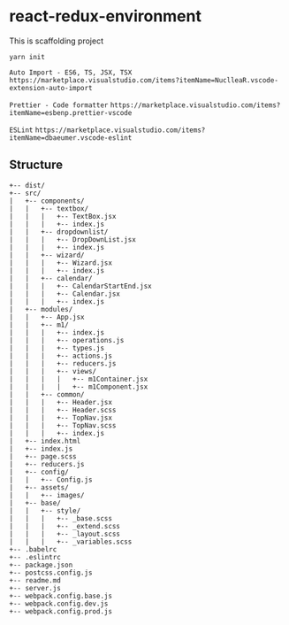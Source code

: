 # react-redux-environment

This is scaffolding project

`yarn init`

`Auto Import - ES6, TS, JSX, TSX`
`https://marketplace.visualstudio.com/items?itemName=NuclleaR.vscode-extension-auto-import`

`Prettier - Code formatter`
`https://marketplace.visualstudio.com/items?itemName=esbenp.prettier-vscode`

`ESLint`
`https://marketplace.visualstudio.com/items?itemName=dbaeumer.vscode-eslint`

## Structure

```
+-- dist/
+-- src/
|   +-- components/
|	|	+-- textbox/
|	|	|	+-- TextBox.jsx
|   |   |   +-- index.js
|	|	+--	dropdownlist/
|	|	|	+-- DropDownList.jsx
|   |   |   +-- index.js
|	|	+--	wizard/
|	|	|	+-- Wizard.jsx
|   |   |   +-- index.js
|	|	+--	calendar/
|	|	|	+-- CalendarStartEnd.jsx
|	|	|	+-- Calendar.jsx
|   |   |   +-- index.js
|	+-- modules/
|	|	+-- App.jsx
|	|	+-- m1/
|	|	|	+-- index.js
|	|	|	+-- operations.js
|	|	|	+-- types.js
|	|	|	+-- actions.js
|	|	|	+-- reducers.js
|	|	|	+-- views/
|   |   |   |   +-- m1Container.jsx
|   |   |   |   +-- m1Component.jsx
|   |   +-- common/
|   |   |   +-- Header.jsx
|   |   |   +-- Header.scss
|   |   |   +-- TopNav.jsx
|   |   |   +-- TopNav.scss
|   |   |   +-- index.js
|   +-- index.html
|   +-- index.js
|   +-- page.scss
|   +-- reducers.js
|   +-- config/
|   |   +-- Config.js
|   +-- assets/
|   |   +-- images/
|   +-- base/
|   |   +-- style/
|   |   |   +-- _base.scss
|   |   |   +-- _extend.scss
|   |   |   +-- _layout.scss
|   |   |   +-- _variables.scss
+-- .babelrc
+-- .eslintrc
+-- package.json
+-- postcss.config.js
+-- readme.md
+-- server.js
+-- webpack.config.base.js
+-- webpack.config.dev.js
+-- webpack.config.prod.js
```
